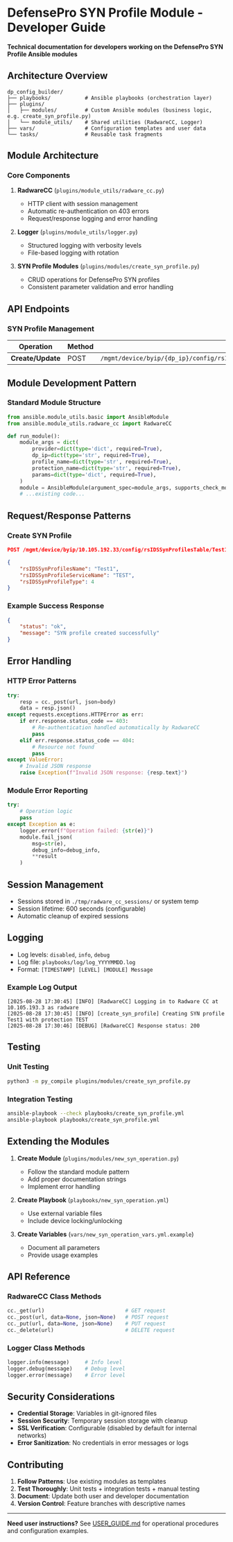 # DefensePro SYN Profile Module - Developer Guide

**Technical documentation for developers working on the DefensePro SYN Profile Ansible modules**

## Architecture Overview

```
dp_config_builder/
├── playbooks/           # Ansible playbooks (orchestration layer)
├── plugins/
│   ├── modules/         # Custom Ansible modules (business logic, e.g. create_syn_profile.py)
│   └── module_utils/    # Shared utilities (RadwareCC, Logger)
├── vars/                # Configuration templates and user data
└── tasks/               # Reusable task fragments
```

## Module Architecture

### Core Components

1. **RadwareCC** (`plugins/module_utils/radware_cc.py`)
   - HTTP client with session management
   - Automatic re-authentication on 403 errors
   - Request/response logging and error handling

2. **Logger** (`plugins/module_utils/logger.py`)
   - Structured logging with verbosity levels
   - File-based logging with rotation

3. **SYN Profile Modules** (`plugins/modules/create_syn_profile.py`)
   - CRUD operations for DefensePro SYN profiles
   - Consistent parameter validation and error handling

## API Endpoints

### SYN Profile Management
| Operation | Method | Endpoint |
|-----------|--------|----------|
| **Create/Update** | POST | `/mgmt/device/byip/{dp_ip}/config/rsIDSSynProfilesTable/{profile_name}/{protection_name}` |

## Module Development Pattern

### Standard Module Structure
```python
from ansible.module_utils.basic import AnsibleModule
from ansible.module_utils.radware_cc import RadwareCC

def run_module():
    module_args = dict(
        provider=dict(type='dict', required=True),
        dp_ip=dict(type='str', required=True),
        profile_name=dict(type='str', required=True),
        protection_name=dict(type='str', required=True),
        params=dict(type='dict', required=True),
    )
    module = AnsibleModule(argument_spec=module_args, supports_check_mode=True)
    # ...existing code...
```

## Request/Response Patterns

### Create SYN Profile
```json
POST /mgmt/device/byip/10.105.192.33/config/rsIDSSynProfilesTable/Test1/TEST

{
    "rsIDSSynProfilesName": "Test1",
    "rsIDSSynProfileServiceName": "TEST",
    "rsIDSSynProfileType": 4
}
```

### Example Success Response
```json
{
    "status": "ok",
    "message": "SYN profile created successfully"
}
```

## Error Handling

### HTTP Error Patterns
```python
try:
    resp = cc._post(url, json=body)
    data = resp.json()
except requests.exceptions.HTTPError as err:
    if err.response.status_code == 403:
        # Re-authentication handled automatically by RadwareCC
        pass
    elif err.response.status_code == 404:
        # Resource not found
        pass
except ValueError:
    # Invalid JSON response
    raise Exception(f"Invalid JSON response: {resp.text}")
```

### Module Error Reporting
```python
try:
    # Operation logic
    pass
except Exception as e:
    logger.error(f"Operation failed: {str(e)}")
    module.fail_json(
        msg=str(e), 
        debug_info=debug_info,
        **result
    )
```

## Session Management

- Sessions stored in `./tmp/radware_cc_sessions/` or system temp
- Session lifetime: 600 seconds (configurable)
- Automatic cleanup of expired sessions

## Logging

- Log levels: `disabled`, `info`, `debug`
- Log file: `playbooks/log/log_YYYYMMDD.log`
- Format: `[TIMESTAMP] [LEVEL] [MODULE] Message`

### Example Log Output
```
[2025-08-28 17:30:45] [INFO] [RadwareCC] Logging in to Radware CC at 10.105.193.3 as radware
[2025-08-28 17:30:45] [INFO] [create_syn_profile] Creating SYN profile Test1 with protection TEST
[2025-08-28 17:30:46] [DEBUG] [RadwareCC] Response status: 200
```

## Testing

### Unit Testing
```bash
python3 -m py_compile plugins/modules/create_syn_profile.py
```

### Integration Testing
```bash
ansible-playbook --check playbooks/create_syn_profile.yml
ansible-playbook playbooks/create_syn_profile.yml
```

## Extending the Modules

1. **Create Module** (`plugins/modules/new_syn_operation.py`)
   - Follow the standard module pattern
   - Add proper documentation strings
   - Implement error handling

2. **Create Playbook** (`playbooks/new_syn_operation.yml`)
   - Use external variable files
   - Include device locking/unlocking

3. **Create Variables** (`vars/new_syn_operation_vars.yml.example`)
   - Document all parameters
   - Provide usage examples

## API Reference

### RadwareCC Class Methods
```python
cc._get(url)                          # GET request
cc._post(url, data=None, json=None)   # POST request  
cc._put(url, data=None, json=None)    # PUT request
cc._delete(url)                       # DELETE request
```

### Logger Class Methods
```python
logger.info(message)     # Info level
logger.debug(message)    # Debug level
logger.error(message)    # Error level
```

## Security Considerations

- **Credential Storage**: Variables in git-ignored files
- **Session Security**: Temporary session storage with cleanup
- **SSL Verification**: Configurable (disabled by default for internal networks)
- **Error Sanitization**: No credentials in error messages or logs

## Contributing

1. **Follow Patterns**: Use existing modules as templates
2. **Test Thoroughly**: Unit tests + integration tests + manual testing
3. **Document**: Update both user and developer documentation
4. **Version Control**: Feature branches with descriptive names

---

**Need user instructions?** See [USER_GUIDE.md](USER_GUIDE.md) for operational procedures and configuration examples.